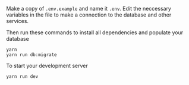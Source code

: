 Make a copy of `.env.example` and name it `.env`. Edit the neccessary variables in the file to make a connection to the database and other services.

Then run these commands to install all dependencies and populate your database

```
yarn
yarn run db:migrate
```

To start your development server

```
yarn run dev
```
